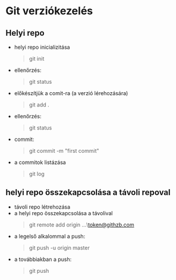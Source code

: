 # Git verziókezelés

## Helyi repo

- helyi repo inicializitása
    > git init
- ellenőrzés:
    > git status
- előkészítjük a comit-ra (a verzió lérehozására)
    > git add .
- ellenőrzés:
    > git status
- commit:
  > git commit -m "first commit"
- a commitok listázása
    > git log 

## helyi repo összekapcsolása a távoli repoval
- távoli repo létrehozása
- a helyi repo összekapcsolása a távolival
    > git remote add origin ...\\token@githzb.com
- a legelső alkalommal a push:
    > git push -u origin master
- a továbbiakban a push:
    > git push
    